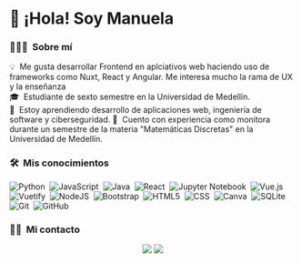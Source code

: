 # 👋 ¡Hola! Soy Manuela 

### 👨🏻‍💻 &nbsp;Sobre mí

💡 &nbsp;Me gusta desarrollar Frontend en aplciativos web haciendo uso de frameworks como Nuxt, React y Angular. Me interesa mucho la rama de UX y la enseñanza\
🎓 &nbsp;Estudiante de sexto semestre en la Universidad de Medellín.\
🌱 &nbsp;Estoy aprendiendo desarrollo de aplicaciones web, ingeniería de software y ciberseguridad.
📄 &nbsp;Cuento con experiencia como monitora durante un semestre de la materia "Matemáticas Discretas" en la Universidad de Medellín.

### 🛠 &nbsp;Mis conocimientos

![Python](https://img.shields.io/badge/python-3670A0?style=for-the-badge&logo=python&logoColor=ffdd54)&nbsp;
![JavaScript](https://img.shields.io/badge/javascript-%23323330.svg?style=for-the-badge&logo=javascript&logoColor=%23F7DF1E)&nbsp;
![Java](https://img.shields.io/badge/java-%23ED8B00.svg?style=for-the-badge&logo=openjdk&logoColor=white)&nbsp;
![React](https://img.shields.io/badge/react-%2320232a.svg?style=for-the-badge&logo=react&logoColor=%2361DAFB)&nbsp;
![Jupyter Notebook](https://img.shields.io/badge/jupyter-%23FA0F00.svg?style=for-the-badge&logo=jupyter&logoColor=white)&nbsp;
![Vue.js](https://img.shields.io/badge/vuejs-%2335495e.svg?style=for-the-badge&logo=vuedotjs&logoColor=%234FC08D)&nbsp;
![Vuetify](https://img.shields.io/badge/Vuetify-1867C0?style=for-the-badge&logo=vuetify&logoColor=AEDDFF)&nbsp;
![NodeJS](https://img.shields.io/badge/node.js-6DA55F?style=for-the-badge&logo=node.js&logoColor=white)&nbsp;
![Bootstrap](https://img.shields.io/badge/bootstrap-%238511FA.svg?style=for-the-badge&logo=bootstrap&logoColor=white)&nbsp;
![HTML5](https://img.shields.io/badge/html5-%23E34F26.svg?style=for-the-badge&logo=html5&logoColor=white)&nbsp;
![CSS](https://img.shields.io/badge/css3-%231572B6.svg?style=for-the-badge&logo=css3&logoColor=white)&nbsp;
![Canva](https://img.shields.io/badge/Canva-%2300C4CC.svg?style=for-the-badge&logo=Canva&logoColor=white)&nbsp;
![SQLite](https://img.shields.io/badge/sqlite-%2307405e.svg?style=for-the-badge&logo=sqlite&logoColor=white)&nbsp;
![Git](https://img.shields.io/badge/git-%23F05033.svg?style=for-the-badge&logo=git&logoColor=white)&nbsp;
![GitHub](https://img.shields.io/badge/github-%23121011.svg?style=for-the-badge&logo=github&logoColor=white)&nbsp;

### 🤝🏻 &nbsp;Mi contacto

<p align="center">
<a href="https://www.linkedin.com/in/manuela-moreno-arcila-647212267/" target="_blank"><img src="https://img.shields.io/badge/linkedin-%230077B5.svg?style=for-the-badge&logo=linkedin&logoColor=white)"/></a>
<a href="mailto:manuelamoreno8j@gmail.com" target="_blank"><img src="https://img.shields.io/badge/Gmail-D14836?style=for-the-badge&logo=gmail&logoColor=white"/></a>
